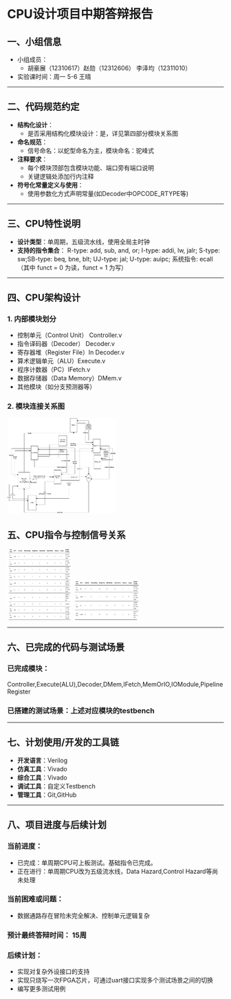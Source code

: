 

# CPU设计项目中期答辩报告

## 一、小组信息
- 小组成员：
  - 胡豪展（12310617）赵勋（12312606）
李泽均（12311010）
- 实验课时间：周一 5-6 王晴

---

## 二、代码规范约定
- **结构化设计**：
  - 是否采用结构化模块设计：是，详见第四部分模块关系图
- **命名规范**：
  - 信号命名：以蛇型命名为主，模块命名：驼峰式
- **注释要求**：
  - 每个模块顶部包含模块功能、端口旁有端口说明
  - 关键逻辑处添加行内注释
- **符号化常量定义与使用**：
  - 使用参数化方式声明常量(如Decoder中OPCODE_RTYPE等)


---

## 三、CPU特性说明
- **设计类型**：单周期，五级流水线，使用全局主时钟
- **支持的指令集合**：
    R-type: add, sub, and, or; I-type: addi, lw, jalr; S-type: sw;SB-type: beq, bne, blt; UJ-type: jal; U-type: auipc; 系统指令: ecall（其中 funct = 0 为读，funct = 1 为写）


---

## 四、CPU架构设计
### 1. 内部模块划分
- 控制单元（Control Unit） Controller.v
- 指令译码器（Decoder） Decoder.v
- 寄存器堆（Register File）In Decoder.v
- 算术逻辑单元（ALU）Execute.v
- 程序计数器（PC）IFetch.v
- 数据存储器（Data Memory）DMem.v
- 其他模块（如分支预测器等）

### 2. 模块连接关系图
<img src="模块接线图.png" alt="模块连接关系图" width="50%">




## 五、CPU指令与控制信号关系
<img src="command1.png" width="30%">
<img src="command2.png" width="30%">



---

## 六、已完成的代码与测试场景
### 已完成模块：
Controller,Execute(ALU),Decoder,DMem,IFetch,MemOrIO,IOModule,PipelineRegister

### 已搭建的测试场景：上述对应模块的testbench



---

## 七、计划使用/开发的工具链
- **开发语言**：Verilog
- **仿真工具**：Vivado
- **综合工具**：Vivado
- **调试工具**：自定义Testbench
- **管理工具**：Git,GitHub 

---

## 八、项目进度与后续计划
### 当前进度：
- 已完成：单周期CPU可上板测试。基础指令已完成。
- 正在进行：单周期CPU改为五级流水线，Data Hazard,Control Hazard等尚未处理


### 当前困难或问题：
- 数据通路存在冒险未完全解决、控制单元逻辑复杂

### 预计最终答辩时间： 15周

### 后续计划：
- 实现对复杂外设接口的支持
- 实现只烧写一次FPGA芯片，可通过uart接口实现多个测试场景之间的切换
- 编写更多测试用例


</div>